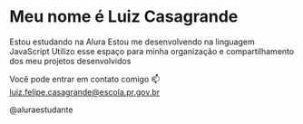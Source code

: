 # Meu nome é Luiz Casagrande

Estou estudando na Alura
Estou me desenvolvendo na linguagem JavaScript
Utilizo esse espaço para minha organização e compartilhamento dos meu projetos desenvolvidos

Você pode entrar em contato comigo 📫
luiz.felipe.casagrande@escola.pr.gov.br

@aluraestudante
